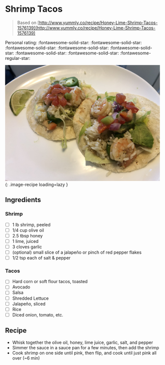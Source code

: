 # Shrimp Tacos

> Based on [http://www.yummly.co/recipe/Honey-Lime-Shrimp-Tacos-1576139](http://www.yummly.co/recipe/Honey-Lime-Shrimp-Tacos-1576139)

<!-- {cts} rating=4; (User can specify rating on scale of 1-5) -->

Personal rating: :fontawesome-solid-star: :fontawesome-solid-star: :fontawesome-solid-star: :fontawesome-solid-star: :fontawesome-solid-star: :fontawesome-solid-star: :fontawesome-solid-star: :fontawesome-regular-star:

<!-- {cte} -->

<!-- {cts} name_image=shrimp_tacos.jpg; (User can specify image name) -->

![shrimp_tacos.jpg](./shrimp_tacos.jpg){: .image-recipe loading=lazy }

<!-- {cte} -->

## Ingredients

### Shrimp

* [ ] 1 lb shrimp, peeled
* [ ] 1/4 cup olive oil
* [ ] 2.5 tbsp honey
* [ ] 1 lime, juiced
* [ ] 3 cloves garlic
* [ ] (optional) small slice of a jalapeño or pinch of red pepper flakes
* [ ] 1/2 tsp each of salt & pepper

### Tacos

* [ ] Hard corn or soft flour tacos, toasted
* [ ] Avocado
* [ ] Salsa
* [ ] Shredded Lettuce
* [ ] Jalapeño, sliced
* [ ] Rice
* [ ] Diced onion, tomato, etc.

## Recipe

* Whisk together the olive oil, honey, lime juice, garlic, salt, and pepper
* Simmer the sauce in a sauce pan for a few minutes, then add the shrimp
* Cook shrimp on one side until pink, then flip, and cook until just pink all over (~6 min)
